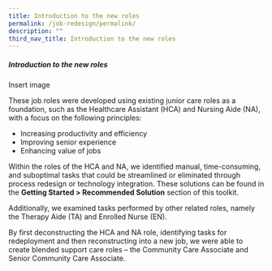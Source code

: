 ```yaml
---
title: Introduction to the new roles
permalink: /job-redesign/permalink/
description: ""
third_nav_title: Introduction to the new roles
---
```

##### Introduction to the new roles


Insert image

These job roles were developed using existing junior care roles as a foundation, such as the Healthcare Assistant (HCA) and Nursing Aide (NA), with a focus on the following principles:

*   Increasing productivity and efficiency
*   Improving senior experience
*   Enhancing value of jobs

Within the roles of the HCA and NA, we identified manual, time-consuming, and suboptimal tasks that could be streamlined or eliminated through process redesign or technology integration. These solutions can be found in the **Getting Started > Recommended Solution** section of this toolkit.

Additionally, we examined tasks performed by other related roles, namely the Therapy Aide (TA) and Enrolled Nurse (EN).

By first deconstructing the HCA and NA role, identifying tasks for redeployment and then reconstructing into a new job, we were able to create blended support care roles – the Community Care Associate and Senior Community Care Associate.